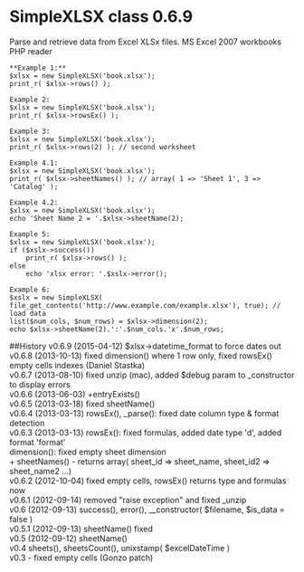 # SimpleXLSX class 0.6.9

Parse and retrieve data from Excel XLSx files. MS Excel 2007 workbooks PHP reader

	**Example 1:**
	$xlsx = new SimpleXLSX('book.xlsx');
	print_r( $xlsx->rows() );
	
	Example 2: 
	$xlsx = new SimpleXLSX('book.xlsx');
	print_r( $xlsx->rowsEx() );
	
	Example 3: 
	$xlsx = new SimpleXLSX('book.xlsx');
	print_r( $xlsx->rows(2) ); // second worksheet
	
	Example 4.1:
	$xlsx = new SimpleXLSX('book.xlsx');
	print_r( $xlsx->sheetNames() ); // array( 1 => 'Sheet 1', 3 => 'Catalog' );
	
	Example 4.2:
	$xlsx = new SimpleXLSX('book.xlsx');	
	echo 'Sheet Name 2 = '.$xlsx->sheetName(2);
	
	Example 5:
	$xlsx = new SimpleXLSX('book.xlsx');
	if ($xslx->success())
		print_r( $xlsx->rows() );
	else
		echo 'xlsx error: '.$xslx->error();
	
	Example 6:
	$xslx = new SimpleXLSX( file_get_contents('http://www.example.com/example.xlsx'), true); // load data
	list($num_cols, $num_rows) = $xlsx->dimension(2);
	echo $xlsx->sheetName(2).':'.$num_cols.'x'.$num_rows;

##History
v0.6.9 (2015-04-12) $xlsx->datetime_format to force dates out<br />
v0.6.8 (2013-10-13) fixed dimension() where 1 row only, fixed rowsEx() empty cells indexes (Daniel Stastka)<br />
v0.6.7 (2013-08-10) fixed unzip (mac), added $debug param to _constructor to display errors<br />
v0.6.6 (2013-06-03) +entryExists()<br />
v0.6.5 (2013-03-18) fixed sheetName()<br />
v0.6.4 (2013-03-13) rowsEx(), _parse(): fixed date column type & format detection<br />
v0.6.3 (2013-03-13) rowsEx(): fixed formulas, added date type 'd', added format 'format'<br />
					dimension(): fixed empty sheet dimension<br />
                    + sheetNames() - returns array( sheet_id => sheet_name, sheet_id2 => sheet_name2 ...)<br />
v0.6.2 (2012-10-04) fixed empty cells, rowsEx() returns type and formulas now<br />
v0.6.1 (2012-09-14) removed "raise exception" and fixed _unzip<br />
v0.6 (2012-09-13) success(), error(), __constructor( $filename, $is_data = false )<br />
v0.5.1 (2012-09-13) sheetName() fixed<br />
v0.5 (2012-09-12) sheetName()<br />
v0.4 sheets(), sheetsCount(), unixstamp( $excelDateTime )<br />
v0.3 - fixed empty cells (Gonzo patch)<br />

